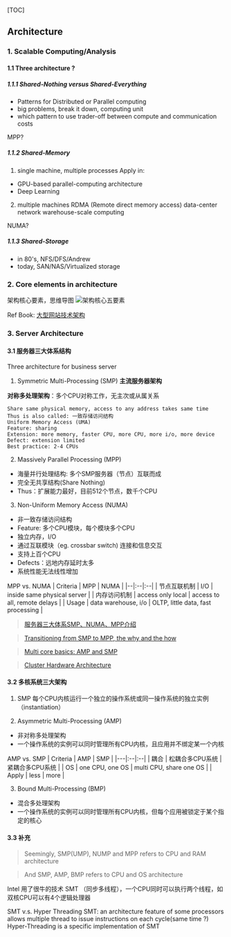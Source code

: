 [TOC]

## Architecture

### 1. Scalable Computing/Analysis
#### 1.1 Three architecture ?

##### 1.1.1 Shared-Nothing versus Shared-Everything
- Patterns for Distributed or Parallel computing
- big problems, break it down, computing unit
- which pattern to use
trader-off between compute and communication costs

MPP?

##### 1.1.2 Shared-Memory
1. single machine, multiple processes
Apply in:
- GPU-based parallel-computing architecture
- Deep Learning
2. multiple machines
RDMA (Remote direct memory access)
data-center network
warehouse-scale computing

NUMA?

##### 1.1.3 Shared-Storage
- in 80's, NFS/DFS/Andrew
- today, SAN/NAS/Virtualized storage

### 2. Core elements in architecture
架构核心要素，思维导图
![架构核心五要素](http://images.cnitblog.com/blog/90573/201404/131651286223938.jpg)

Ref Book:
[大型网站技术架构](https://www.amazon.cn/%E5%9B%BE%E4%B9%A6/dp/B00F3Z26G8?ie=UTF8&SubscriptionId=AKIAJOMEZLLKFEWYT4PQ&camp=2025&creative=165953&creativeASIN=B00F3Z26G8&linkCode=xm2&tag=z08-23)

### 3. Server Architecture
#### 3.1 服务器三大体系结构
Three architecture for business server

1. Symmetric Multi-Processing (SMP)  **主流服务器架构**

**对称多处理架构**：多个CPU对称工作，无主次或从属关系

```
Share same physical memory, access to any address takes same time
Thus is also called: 一致存储访问结构
Uniform Memory Access (UMA)  
Feature: sharing
Extension: more memory, faster CPU, more CPU, more i/o, more device
Defect: extension limited
Best practice: 2-4 CPUs
```

2. Massively Parallel Processing (MPP)

- 海量并行处理结构: 多个SMP服务器（节点）互联而成
- 完全无共享结构(Share Nothing)
- Thus：扩展能力最好，目前512个节点，数千个CPU

3. Non-Uniform Memory Access (NUMA)

- 非一致存储访问结构
- Feature: 多个CPU模块，每个模块多个CPU
- 独立内存，I/O
- 通过互联模块（eg. crossbar switch) 连接和信息交互
- 支持上百个CPU
- Defects：远地内存延时太多
- 系统性能无法线性增加

 MPP vs. NUMA
| Criteria | MPP | NUMA |
|--|:--|:--|
| 节点互联机制 | I/O | inside same physical server |
| 内存访问机制 | access only local | access to all, remote delays |
| Usage | data warehouse, i/o | OLTP, little data, fast processing |

> [服务器三大体系SMP、NUMA、MPP介绍](http://server.51cto.com/sCollege-198840.htm)

> [Transitioning from SMP to MPP, the why and the how](https://blogs.technet.microsoft.com/dataplatforminsider/2014/07/30/transitioning-from-smp-to-mpp-the-why-and-the-how/)

> [Multi core basics: AMP and SMP](http://www.embedded.com/design/mcus-processors-and-socs/4429496/Multicore-basics)

> [Cluster Hardware Architecture](https://docs.oracle.com/cd/A91202_01/901_doc/rac.901/a89867/pshwarch.htm)

#### 3.2 多核系统三大架构
1. SMP
每个CPU内核运行一个独立的操作系统或同一操作系统的独立实例（instantiation）

2. Asymmetric Multi-Processing (AMP)

- 非对称多处理架构
- 一个操作系统的实例可以同时管理所有CPU内核，且应用并不绑定某一个内核

AMP vs. SMP
| Criteria | AMP | SMP |
|---|:--|:--|
| 耦合 | 松耦合多CPU系统 | 紧耦合多CPU系统 |
| OS | one CPU, one OS | multi CPU, share one OS |
| Apply | less | more |

3. Bound Multi-Processing (BMP)

- 混合多处理架构
- 一个操作系统的实例可以同时管理所有CPU内核，但每个应用被锁定于某个指定的核心

#### 3.3 补充
> Seemingly, SMP(UMP), NUMP and MPP refers to CPU and RAM architecture

> And SMP, AMP, BMP refers to CPU and OS architecture

Intel 用了很牛的技术  SMT （同步多线程），一个CPU同时可以执行两个线程，如双核CPU可以有4个逻辑处理器

SMT v.s. Hyper Threading
SMT: an architecture feature of some processors
allows multiple thread to issue instructions on each cycle(same time ?)
Hyper-Threading is a specific implementation of SMT